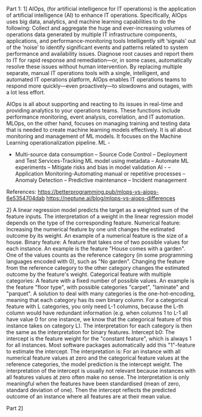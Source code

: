 Part 1:
1] AIOps, (for artificial intelligence for IT operations) is the application of artificial intelligence (AI) to enhance IT operations. Specifically, AIOps uses big data, analytics, and machine learning capabilities to do the following:
Collect and aggregate the huge and ever-increasing volumes of operations data generated by multiple IT infrastructure components, applications, and performance-monitoring tools
Intelligently sift ‘signals’ out of the ‘noise’ to identify significant events and patterns related to system performance and availability issues.
Diagnose root causes and report them to IT for rapid response and remediation—or, in some cases, automatically resolve these issues without human intervention.
By replacing multiple separate, manual IT operations tools with a single, intelligent, and automated IT operations platform, AIOps enables IT operations teams to respond more quickly—even proactively—to slowdowns and outages, with a lot less effort.

AIOps is all about supporting and reacting to its issues in real-time and providing analytics to your operations teams. These functions include performance monitoring, event analysis, correlation, and IT automation.
MLOps, on the other hand, focuses on managing training and testing data that is needed to create machine learning models effectively. It is all about monitoring and management of ML models. It focuses on the Machine Learning operationalization pipeline.
ML -
- Multi-source data consumption
– Source Code Control
– Deployment and Test Services-Tracking ML model using metadata
– Automate ML experiments
– Mitigate risks and bias in model validation
AI - 
– Application Monitoring-Automating manual or repetitive processes
– Anomaly Detection
– Predictive maintenance
– Incident management


References:
https://betterprogramming.pub/mlops-vs-aiops-6e5354704dab
https://neptune.ai/blog/mlops-vs-aiops-differences

2] A linear regression model predicts the target as a weighted sum of the feature inputs.
The interpretation of a weight in the linear regression model depends on the type of the corresponding feature.
  Numerical feature: Increasing the numerical feature by one unit changes the estimated outcome by its weight. An example of a numerical feature is the size of a house.
  Binary feature: A feature that takes one of two possible values for each instance. An example is the feature "House comes with a garden". One of the values counts as the reference category (in some programming languages encoded with 0), such as "No garden". Changing the feature from the reference category to the other category changes the estimated outcome by the feature's weight.
  Categorical feature with multiple categories: A feature with a fixed number of possible values. An example is the feature "floor type", with possible categories "carpet", "laminate" and "parquet". A solution to deal with many categories is the one-hot-encoding, meaning that each category has its own binary column. For a categorical feature with L categories, you only need L-1 columns, because the L-th column would have redundant information (e.g. when columns 1 to L-1 all have value 0 for one instance, we know that the categorical feature of this instance takes on category L). The interpretation for each category is then the same as the interpretation for binary features. 
  Intercept b0: The intercept is the feature weight for the "constant feature", which is always 1 for all instances. Most software packages automatically add this "1"-feature to estimate the intercept. The interpretation is: For an instance with all numerical feature values at zero and the categorical feature values at the reference categories, the model prediction is the intercept weight. The interpretation of the intercept is usually not relevant because instances with all features values at zero often make no sense. The interpretation is only meaningful when the features have been standardised (mean of zero, standard deviation of one). Then the intercept reflects the predicted outcome of an instance where all features are at their mean value.
  
  
  
  Part 2]
  
  
  
  
  

